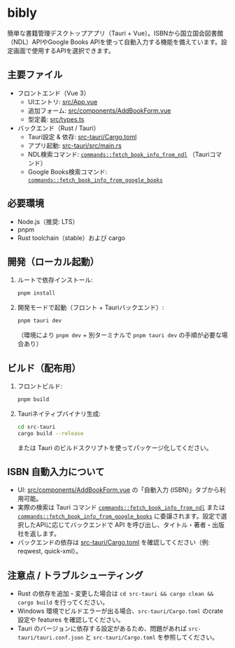 # bibly

簡単な書籍管理デスクトップアプリ（Tauri + Vue）。ISBNから国立国会図書館（NDL）APIやGoogle Books APIを使って自動入力する機能を備えています。設定画面で使用するAPIを選択できます。

## 主要ファイル
- フロントエンド（Vue 3）
  - UIエントリ: [src/App.vue](src/App.vue)
  - 追加フォーム: [src/components/AddBookForm.vue](src/components/AddBookForm.vue)
  - 型定義: [src/types.ts](src/types.ts)
- バックエンド（Rust / Tauri）
  - Tauri設定 & 依存: [src-tauri/Cargo.toml](src-tauri/Cargo.toml)
  - アプリ起動: [src-tauri/src/main.rs](src-tauri/src/main.rs)
  - NDL検索コマンド: [`commands::fetch_book_info_from_ndl`](src-tauri/src/commands/mod.rs) （Tauriコマンド）
  - Google Books検索コマンド: [`commands::fetch_book_info_from_google_books`](src-tauri/src/commands/mod.rs)

## 必要環境
- Node.js（推奨: LTS）
- pnpm
- Rust toolchain（stable）および cargo

## 開発（ローカル起動）
1. ルートで依存インストール:
   ```sh
   pnpm install
   ```
2. 開発モードで起動（フロント + Tauriバックエンド）:
   ```sh
   pnpm tauri dev
   ```
   （環境により `pnpm dev` + 別ターミナルで `pnpm tauri dev` の手順が必要な場合あり）

## ビルド（配布用）
1. フロントビルド:
   ```sh
   pnpm build
   ```
2. Tauriネイティブバイナリ生成:
   ```sh
   cd src-tauri
   cargo build --release
   ```
   または Tauri のビルドスクリプトを使ってパッケージ化してください。

## ISBN 自動入力について
- UI: [src/components/AddBookForm.vue](src/components/AddBookForm.vue) の「自動入力 (ISBN)」タブから利用可能。
- 実際の検索は Tauri コマンド [`commands::fetch_book_info_from_ndl`](src-tauri/src/commands/mod.rs) または [`commands::fetch_book_info_from_google_books`](src-tauri/src/commands/mod.rs) に委譲されます。設定で選択したAPIに応じてバックエンドで API を呼び出し、タイトル・著者・出版社を返します。
- バックエンドの依存は [src-tauri/Cargo.toml](src-tauri/Cargo.toml) を確認してください（例: reqwest, quick-xml）。

## 注意点 / トラブルシューティング
- Rust の依存を追加・変更した場合は `cd src-tauri && cargo clean && cargo build` を行ってください。
- Windows 環境でビルドエラーが出る場合、`src-tauri/Cargo.toml` のcrate設定や features を確認してください。
- Tauri のバージョンに依存する設定があるため、問題があれば `src-tauri/tauri.conf.json` と `src-tauri/Cargo.toml` を参照してください。
